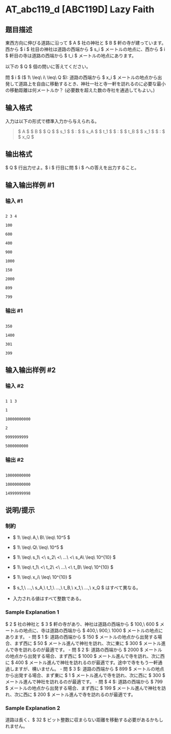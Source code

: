 # AT_abc119_d [ABC119D] Lazy Faith

## 题目描述

[problemUrl]: https://atcoder.jp/contests/abc119/tasks/abc119_d

東西方向に伸びる道路に沿って $ A $ 社の神社と $ B $ 軒の寺が建っています。 西から $ i $ 社目の神社は道路の西端から $ s_i $ メートルの地点に、西から $ i $ 軒目の寺は道路の西端から $ t_i $ メートルの地点にあります。

以下の $ Q $ 個の問いに答えてください。

問 $ i $ ($ 1\ \leq\ i\ \leq\ Q $): 道路の西端から $ x_i $ メートルの地点から出発して道路上を自由に移動するとき、神社一社と寺一軒を訪れるのに必要な最小の移動距離は何メートルか？ (必要数を超えた数の寺社を通過してもよい。)

## 输入格式

入力は以下の形式で標準入力から与えられる。

> $ A $ $ B $ $ Q $ $ s_1 $ $ : $ $ s_A $ $ t_1 $ $ : $ $ t_B $ $ x_1 $ $ : $ $ x_Q $

## 输出格式

$ Q $ 行出力せよ。$ i $ 行目に問 $ i $ への答えを出力すること。

## 输入输出样例 #1

### 输入 #1

```
2 3 4
100
600
400
900
1000
150
2000
899
799
```

### 输出 #1

```
350
1400
301
399
```

## 输入输出样例 #2

### 输入 #2

```
1 1 3
1
10000000000
2
9999999999
5000000000
```

### 输出 #2

```
10000000000
10000000000
14999999998
```

## 说明/提示

### 制約

- $ 1\ \leq\ A,\ B\ \leq\ 10^5 $
- $ 1\ \leq\ Q\ \leq\ 10^5 $
- $ 1\ \leq\ s_1\ <\ s_2\ <\ ...\ <\ s_A\ \leq\ 10^{10} $
- $ 1\ \leq\ t_1\ <\ t_2\ <\ ...\ <\ t_B\ \leq\ 10^{10} $
- $ 1\ \leq\ x_i\ \leq\ 10^{10} $
- $ s_1,\ ...,\ s_A,\ t_1,\ ...,\ t_B,\ x_1,\ ...,\ x_Q $ はすべて異なる。
- 入力される値はすべて整数である。

### Sample Explanation 1

$ 2 $ 社の神社と $ 3 $ 軒の寺があり、神社は道路の西端から $ 100,\ 600 $ メートルの地点に、寺は道路の西端から $ 400,\ 900,\ 1000 $ メートルの地点にあります。 - 問 $ 1 $: 道路の西端から $ 150 $ メートルの地点から出発する場合、まず西に $ 50 $ メートル進んで神社を訪れ、次に東に $ 300 $ メートル進んで寺を訪れるのが最適です。 - 問 $ 2 $: 道路の西端から $ 2000 $ メートルの地点から出発する場合、まず西に $ 1000 $ メートル進んで寺を訪れ、次に西に $ 400 $ メートル進んで神社を訪れるのが最適です。途中で寺をもう一軒通過しますが、構いません。 - 問 $ 3 $: 道路の西端から $ 899 $ メートルの地点から出発する場合、まず東に $ 1 $ メートル進んで寺を訪れ、次に西に $ 300 $ メートル進んで神社を訪れるのが最適です。 - 問 $ 4 $: 道路の西端から $ 799 $ メートルの地点から出発する場合、まず西に $ 199 $ メートル進んで神社を訪れ、次に西に $ 200 $ メートル進んで寺を訪れるのが最適です。

### Sample Explanation 2

道路は長く、$ 32 $ ビット整数に収まらない距離を移動する必要があるかもしれません。